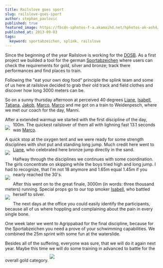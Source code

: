 ```yaml
---
title: Railslove goes sport
slug: railslove-goes-sport
author: stephan_pavlovic
published: true
featured_image: https://fbcdn-sphotos-f-a.akamaihd.net/hphotos-ak-ash4/1069949_687568774602227_1741199664_n.jpg
published_at: 2013-09-03
tags:
  keyword: sportabzeichen, splink, railslove
---
```


Since the beginning of the year Railslove is working for the [DOSB](http://www.dosb.de/). As a first project we builded a tool for the german [Sportabzeichen](http://sportabzeichen.splink.de) where users can check the requirements for gold, silver and bronze; track there performances and find places to train.

Following the "eat your own dog food" principle the splink team and some of us here at railslove decided to grab their old track and field clothes and discover how long 3000 meters can be.

So on a sunny thursday afternoon at perceived 40 degrees [Liane](http://www.railslove.com/liane_thonnes), [Isabell](http://www.railslove.com/isabell_slowik), [Tatjana](http://www.railslove.com/tatjana_lajendacker), [Jakob](http://www.railslove.com/jakob_hilden), [Marco](http://www.railslove.com/marco_schaden), [Marco](http://www.railslove.com/marco_schaden) and me got on a train to Weidenpesch, where we met our coach for the day, Manni.

After a extended warmup we started with the first discipline of the day, 100m.
<img src='https://dl.dropboxusercontent.com/u/2380594/sportabzeichen/100m.jpeg' style='margin-top: 10px; margin-bottom: 10px; margin-right: 10px; float:left;clear:left'>
The quickest railslover of them all with lighning fast 13.1 seconds was [Marco](http://www.railslove.com/marco_schaden).

A quick stop at the oxygen tent and we were ready for some strength disciplines with shot put and standing long jump. Much credit here went to [Liane](http://www.railslove.com/liane_thonnes), who celebrated here bronze jump directly in the sand.
<img src='https://dl.dropboxusercontent.com/u/2380594/sportabzeichen/celebrating.jpeg' style='margin-top: 10px; margin-bottom: 10px; margin-right: 10px; float:left;clear:left'>

Halfway through the disciplines we continues with some coordination. The girls concentrate on skipping while the boys tried high and long jump. I had to recognize, that I'm not 18 anymore and 1.65m equal 1.45m if you nearly reached the 30's.
<img src='https://dl.dropboxusercontent.com/u/2380594/sportabzeichen/hochsprung.png' style='margin-top: 10px; margin-bottom: 10px; margin-right: 10px; float:left;clear:left'>

After this went on to the great finale, 3000m (in words: three thousand meters) running. Special props go to our top smoker [Isabell](http://www.railslove.com/isabell_slowik), who battled herself to silver.
<img src='https://dl.dropboxusercontent.com/u/2380594/sportabzeichen/3000m.jpeg' style='margin-top: 10px; margin-bottom: 10px; margin-right: 10px; float:left;clear:left'>

The next days at the office you could easily identify the participants, because all of us where hoppling and complaining about the pain in every single bone.

One week later we went to Agrippabad for the final discipline, because for the Sportabzeichen you need a prove of your schwimming capabilities. We combined the 25m sprint with some fun at the waterslide.

Besides all of the suffering, everyone was sure, that we will do it again next year. Maybe this time we will do some training in advanced to battle for the overall gold category.
<img src='https://dl.dropboxusercontent.com/u/2380594/sportabzeichen/final.jpeg' style='margin-top: 10px; margin-bottom: 10px; clear:left'>
